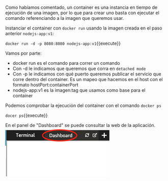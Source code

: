 Como habíamos comentado, un container es una instancia en tiempo de ejecución de una imagen, por lo que para crear uno basta con ejecutar el comando referenciando a la imagen que queremos usar.  

Instanciar el container con `docker run`  usando la imagen creada en el paso anterior `nodejs-app:v1`:  

`docker run -d -p 8080:8080 nodejs-app:v1`{{execute}}

Vamos por parte:

* docker run es el comando para correr un comando
* Con -d le indicamos que queremos que corra en `detached mode`
* Con -p le indicamos con qué puerto queremos publicar el servicio que corre dentro del container. Es un mapeo que hacemos en el host con el formato hostPort:containerPort
* nodejs-app:v1 es la imagen:tag que usamos como base para el container

Podemos comprobar la ejecución del container con el comando `docker ps`  

`docer ps`{{execute}}

En el panel de "Dashboard" se puede consultar la web de la aplicación.  
![dashboard](./assets/dashboard.png)